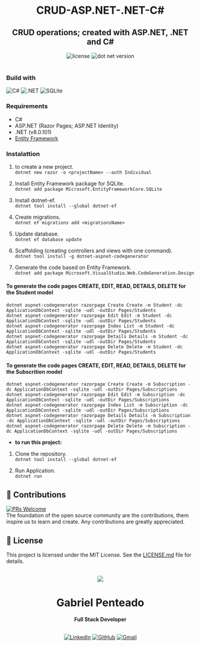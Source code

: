 <h1 align="center">
  <strong>CRUD-ASP.NET-.NET-C#</strong>
</h1>

<h2 align="center">
  CRUD operations; created with ASP.NET, .NET and C#
</h2>

<div align="center">
  <img src="https://img.shields.io/github/license/gabrielpenteado/crud-aspnet-dotnet-csharp?style=flat-square&color=informational" alt="license"/>

  <img src="https://img.shields.io/static/v1?label=.Net&message=8.0.101&color=informational&style=flat-square" alt="dot net version">
</div>

<br>

### Build with

![C#](https://img.shields.io/badge/C%23-239120?style=for-the-badge&logo=csharp&logoColor=white)
![.NET](https://img.shields.io/badge/.NET-512BD4?style=for-the-badge&logo=dotnet&logoColor=white)
![SQLite](https://img.shields.io/badge/Sqlite-003B57?style=for-the-badge&logo=sqlite&logoColor=white)

### Requirements

- C# 
- ASP.NET (Razor Pages; ASP.NET Identity)
- .NET (v8.0.101)
- [Entity Framework](https://www.nuget.org/packages/Microsoft.EntityFrameworkCore)

### Instalattion

1. to create a new project.<br>
   `dotnet new razor -o <projectName> --auth Individual` 

2. Install Entity Framework package for SQLite.<br>
   `dotnet add package Microsoft.EntityFrameworkCore.SQLite`

3. Install dotnet-ef.<br>
   `dotnet tool install --global dotnet-ef`

4. Create migrations.<br>
   `dotnet ef migrations add <migrationsName>`

5. Update database.<br>
   `dotnet ef database update`

6. Scaffolding (creating controllers and views with one command).<br>
   `dotnet tool install -g dotnet-aspnet-codegenerator`

7. Generate the code based on Entity Framework.<br>
   `dotnet add package Microsoft.VisualStudio.Web.CodeGeneration.Design`

#### To generate the code pages CREATE, EDIT, READ, DETAILS, DELETE for the Student model
`dotnet aspnet-codegenerator razorpage Create Create -m Student -dc ApplicationDbContext -sqlite -udl -outDir Pages/Students`<br>
`dotnet aspnet-codegenerator razorpage Edit Edit -m Student -dc ApplicationDbContext -sqlite -udl -outDir Pages/Students`<br>
`dotnet aspnet-codegenerator razorpage Index List -m Student -dc ApplicationDbContext -sqlite -udl -outDir Pages/Students`<br>
`dotnet aspnet-codegenerator razorpage Details Details -m Student -dc ApplicationDbContext -sqlite -udl -outDir Pages/Students`<br>
`dotnet aspnet-codegenerator razorpage Delete Delete -m Student -dc ApplicationDbContext -sqlite -udl -outDir Pages/Students`<br>

#### To generate the code pages CREATE, EDIT, READ, DETAILS, DELETE for the Subscrition model
`dotnet aspnet-codegenerator razorpage Create Create -m Subscription -dc ApplicationDbContext -sqlite -udl -outDir Pages/Subscriptions`<br>
`dotnet aspnet-codegenerator razorpage Edit Edit -m Subscription -dc ApplicationDbContext -sqlite -udl -outDir Pages/Subscriptions`<br>
`dotnet aspnet-codegenerator razorpage Index List -m Subscription -dc ApplicationDbContext -sqlite -udl -outDir Pages/Subscriptions`<br>
`dotnet aspnet-codegenerator razorpage Details Details -m Subscription -dc ApplicationDbContext -sqlite -udl -outDir Pages/Subscriptions`<br>
`dotnet aspnet-codegenerator razorpage Delete Delete -m Subscription -dc ApplicationDbContext -sqlite -udl -outDir Pages/Subscriptions`<br>


- **to run this project:**

1. Clone the repository.<br>
`dotnet tool install --global dotnet-ef`

2. Run Application.<br>
   `dotnet run`
   <br>


## 🤝 Contributions

[![PRs Welcome](https://img.shields.io/badge/PRs-welcome-brightgreen.svg?style=flat-square)](http://makeapullrequest.com)<br>
The foundation of the open source community are the contributions, them inspire us to learn and create. Any contributions are greatly appreciated.

## 📄 License

This project is licensed under the MIT License. See the [LICENSE.md](https://github.com/gabrielpenteado/crud-aspnet-dotnet-csharp/blob/main/LICENSE.md) file for details.
<br>
<br>

<div align="center">
  <img src="https://images.weserv.nl/?url=avatars.githubusercontent.com/u/63300269?v=4&h=100&w=100&fit=cover&mask=circle&maxage=7d" />
  <h1>Gabriel Penteado</h1>
  <strong>Full Stack Developer</strong>
  <br/>
  <br/>

[![LinkedIn](https://img.shields.io/badge/LinkedIn-0077B5?style=for-the-badge&logo=linkedin&logoColor=white)](https://www.linkedin.com/in/gabriel-penteado)
[![GitHub](https://img.shields.io/badge/GitHub-100000?style=for-the-badge&logo=github&logoColor=white)](https://github.com/gabrielpenteado)
[![Gmail](https://img.shields.io/badge/gabripenteado@gmail.com-D14836?style=for-the-badge&logo=gmail&logoColor=white)](mailto:gabripenteado@gmail.com)
<br />
<br />

</div>